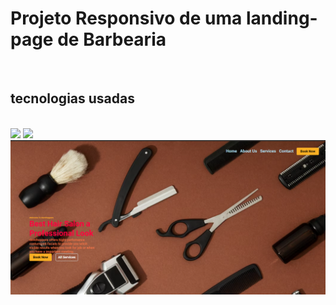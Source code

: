 # Projeto Responsivo de uma landing-page de Barbearia
<br>
<h2>tecnologias usadas </h2>
<br>
<img src="https://img.shields.io/badge/HTML5-E34F26?style=for-the-badge&logo=html5&logoColor=white">
<img src="https://img.shields.io/badge/CSS-239120?&style=for-the-badge&logo=css3&logoColor=white">
<br>
<img src="assets/landing page de barbearia.png">
